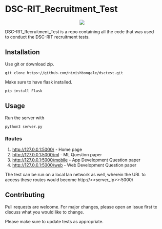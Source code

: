 # DSC-RIT_Recruitment_Test

<p align="center">
<img src="https://raw.githubusercontent.com/nimishbongale/DSC-RIT_Recruitment_Test/master/static/dscnew.png?token=AKLHGWOKT4B6YUSLBUNLU526NEMIS">
</p>

DSC-RIT_Recruitment_Test is a repo containing all the code that was used to conduct the DSC-RIT recruitment tests.

## Installation

Use git or download zip.

```git
git clone https://github.com/nimishbongale/dsctest.git
```
Make sure to have flask installed.

```python3
pip install Flask
```

## Usage

Run the server with 

```python3
python3 server.py
```

### Routes

1. http://127.0.0.1:5000/ - Home page
2. http://127.0.0.1:5000/ml - ML Question paper
3. http://127.0.0.1:5000/mobile - App Development Question paper
4. http://127.0.0.1:5000/web - Web Development Question paper

The test can be run on a local lan network as well, wherein the URL to access these routes would become http://<<server_ip>>:5000/

## Contributing
Pull requests are welcome. For major changes, please open an issue first to discuss what you would like to change.

Please make sure to update tests as appropriate.
